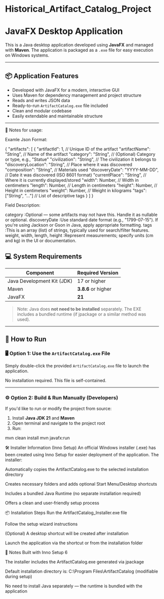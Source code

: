 # Historical_Artifact_Catalog_Project
# JavaFX Desktop Application

This is a Java desktop application developed using **JavaFX** and managed with **Maven**. The application is packaged as a `.exe` file for easy execution on Windows systems.

---

## 📦 Application Features

- Developed with JavaFX for a modern, interactive GUI
- Uses Maven for dependency management and project structure
- Reads and writes JSON data 
- Ready-to-run `ArtifactCatalog.exe` file included
- Clean and modular codebase
- Easily extendable and maintainable structure

---
🔎 Notes for usage:

Examle Json Format:

{
  "artifacts": [
    {
      "artifactId": 1,                    // Unique ID of the artifact
      "artifactName": "String",           // Name of the artifact
      "category": "String",               // (Optional) Category or type, e.g., "Statue"
      "civilization": "String",           // The civilization it belongs to
      "discoveryLocation": "String",      // Place where it was discovered
      "composition": "String",            // Materials used
      "discoveryDate": "YYYY-MM-DD",      // Date it was discovered (ISO 8601 format)
      "currentPlace": "String",           // Where it is currently displayed/stored
      "width": Number,                    // Width in centimeters
      "length": Number,                   // Length in centimeters
      "height": Number,                   // Height in centimeters
      "weight": Number,                   // Weight in kilograms
      "tags": ["String", "..."]           // List of descriptive tags
    }
  ]
}

Field	Description:

category	 		:Optional — some artifacts may not have this. Handle it as nullable or optional.
discoveryDate	                :Use standard date format (e.g., "1799-07-15"). If you're using Jackson or Gson in Java, apply appropriate formatting.
tags	                        :This is an array (list) of strings, typically used for search/filter features.
weight, width, length, height	:Represent measurements; specify units (cm and kg) in the UI or documentation.


## 💻 System Requirements

| Component        | Required Version         |
|------------------|--------------------------|
| Java Development Kit (JDK) | 17 or higher   |
| Maven            | **3.8.6** or higher      |
| JavaFX           | **21**            	      |


> Note: Java does **not need to be installed** separately. The EXE includes a bundled runtime (if jpackage or a similar method was used).

---

## 🚀 How to Run

### 🖥️ Option 1: Use the `ArtifactCatalog.exe` File
Simply double-click the provided `ArtifactCatalog.exe` file to launch the application.

No installation required. This file is self-contained.

---

### ⚙️ Option 2: Build & Run Manually (Developers)

If you'd like to run or modify the project from source:

1. Install **Java JDK 21** and **Maven**
2. Open terminal and navigate to the project root
3. Run:

mvn clean install
mvn javafx:run

🛠️ Installer Information (Inno Setup)
An official Windows installer (.exe) has been created using Inno Setup for easier deployment of the application. The installer:

Automatically copies the ArtifactCatalog.exe to the selected installation directory

Creates necessary folders and adds optional Start Menu/Desktop shortcuts

Includes a bundled Java Runtime (no separate installation required)

Offers a clean and user-friendly setup process

📦 Installation Steps
Run the ArtifactCatalog_Installer.exe file

Follow the setup wizard instructions

(Optional) A desktop shortcut will be created after installation

Launch the application via the shortcut or from the installation folder

🔧 Notes
Built with Inno Setup 6

The installer includes the ArtifactCatalog.exe generated via jpackage

Default installation directory is: C:\Program Files\ArtifactCatalog (modifiable during setup)

No need to install Java separately — the runtime is bundled with the application

 
